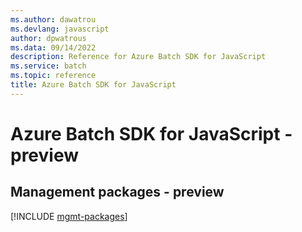 ```yaml
---
ms.author: dawatrou
ms.devlang: javascript
author: dpwatrous
ms.data: 09/14/2022
description: Reference for Azure Batch SDK for JavaScript
ms.service: batch
ms.topic: reference
title: Azure Batch SDK for JavaScript
---
```

# Azure Batch SDK for JavaScript - preview

## Management packages - preview
[!INCLUDE [mgmt-packages](batch-mgmt-index.md)]